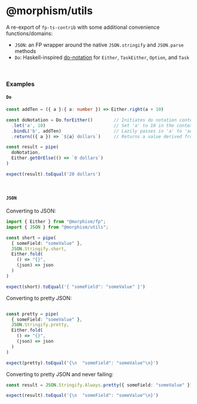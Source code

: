 # @morphism/utils

A re-export of `fp-ts-contrib` with some additional convenience functions/domains:
- `JSON`: an FP wrapper around the native `JSON.stringify` and `JSON.parse` methods
- `Do`: Haskell-inspired [do-notation](https://en.wikibooks.org/wiki/Haskell/do_notation) for `Either`, `TaskEither`, `Option`, and `Task`

<br/>

### Examples

#### `Do`

```typescript
const addTen = ({ a }:{ a: number }) => Either.right(a + 10)

const doNotation = Do.forEither()        // Initiates do notation context for `Either`
  .let('a', 10)                          // Set 'a' to 10 in the context
  .bindL('b', addTen)                    // Lazily passes in 'a' to 'addTen' & binds result to context under 'b'
  .return(({ a }) => `${a} dollars`)     // Returns a value derived from the context

const result = pipe(
  doNotation,
  Either.getOrElse(() => `0 dollars`)
)

expect(result).toEqual('20 dollars')
```

<br/>

#### `JSON`

Converting to JSON:
```typescript
import { Either } from "@morphism/fp";
import { JSON } from "@morphism/utils";

const short = pipe(
  { someField: "someValue" },
  JSON.Stringify.short,
  Either.fold(
    () => "{}",
    (json) => json 
  )
)

expect(short).toEqual('{ "someField": "someValue" }')
```

Converting to pretty JSON:
```typescript

const pretty = pipe(
  { someField: "someValue" },
  JSON.Stringify.pretty,
  Either.fold(
    () => "{}",
    (json) => json
  )
)

expect(pretty).toEqual('{\n  "someField": "someValue"\n}')

```

Converting to pretty JSON and never failing:
```typescript
const result = JSON.Stringify.Always.pretty({ someField: "someValue" })

expect(result).toEqual('{\n  "someField": "someValue"\n}')
```

